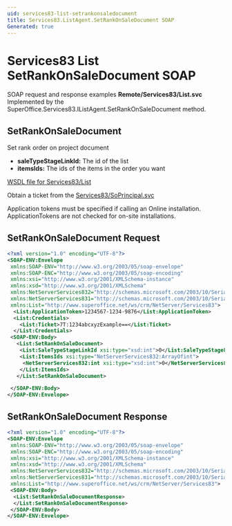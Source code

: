 ```yaml
---
uid: services83-list-setrankonsaledocument
title: Services83.ListAgent.SetRankOnSaleDocument SOAP
Generated: true
---
```


# Services83 List SetRankOnSaleDocument SOAP

SOAP request and response examples **Remote/Services83/List.svc**
Implemented by the <see cref="M:SuperOffice.Services83.IListAgent.SetRankOnSaleDocument">SuperOffice.Services83.IListAgent.SetRankOnSaleDocument</see> method.

## SetRankOnSaleDocument

Set rank order on project document

* **saleTypeStageLinkId:** The id of the list
* **itemsIds:** The ids of the items in the order you want



[WSDL file for Services83/List](../Services83-List.md)

Obtain a ticket from the [Services83/SoPrincipal.svc](../SoPrincipal/SoPrincipal.md)

Application tokens must be specified if calling an Online installation. ApplicationTokens are not checked for on-site installations.

## SetRankOnSaleDocument Request

```xml
<?xml version="1.0" encoding="UTF-8"?>
<SOAP-ENV:Envelope
 xmlns:SOAP-ENV="http://www.w3.org/2003/05/soap-envelope"
 xmlns:SOAP-ENC="http://www.w3.org/2003/05/soap-encoding"
 xmlns:xsi="http://www.w3.org/2001/XMLSchema-instance"
 xmlns:xsd="http://www.w3.org/2001/XMLSchema"
 xmlns:NetServerServices832="http://schemas.microsoft.com/2003/10/Serialization/Arrays"
 xmlns:NetServerServices831="http://schemas.microsoft.com/2003/10/Serialization/"
 xmlns:List="http://www.superoffice.net/ws/crm/NetServer/Services83">
  <List:ApplicationToken>1234567-1234-9876</List:ApplicationToken>
  <List:Credentials>
    <List:Ticket>7T:1234abcxyzExample==</List:Ticket>
  </List:Credentials>
 <SOAP-ENV:Body>
   <List:SetRankOnSaleDocument>
    <List:SaleTypeStageLinkId xsi:type="xsd:int">0</List:SaleTypeStageLinkId>
    <List:ItemsIds xsi:type="NetServerServices832:ArrayOfint">
     <NetServerServices832:int xsi:type="xsd:int">0</NetServerServices832:int>
    </List:ItemsIds>
   </List:SetRankOnSaleDocument>

 </SOAP-ENV:Body>
</SOAP-ENV:Envelope>

```


## SetRankOnSaleDocument Response

```xml
<?xml version="1.0" encoding="UTF-8"?>
<SOAP-ENV:Envelope
 xmlns:SOAP-ENV="http://www.w3.org/2003/05/soap-envelope"
 xmlns:SOAP-ENC="http://www.w3.org/2003/05/soap-encoding"
 xmlns:xsi="http://www.w3.org/2001/XMLSchema-instance"
 xmlns:xsd="http://www.w3.org/2001/XMLSchema"
 xmlns:NetServerServices832="http://schemas.microsoft.com/2003/10/Serialization/Arrays"
 xmlns:NetServerServices831="http://schemas.microsoft.com/2003/10/Serialization/"
 xmlns:List="http://www.superoffice.net/ws/crm/NetServer/Services83">
 <SOAP-ENV:Body>
  <List:SetRankOnSaleDocumentResponse>
  </List:SetRankOnSaleDocumentResponse>
 </SOAP-ENV:Body>
</SOAP-ENV:Envelope>

```

